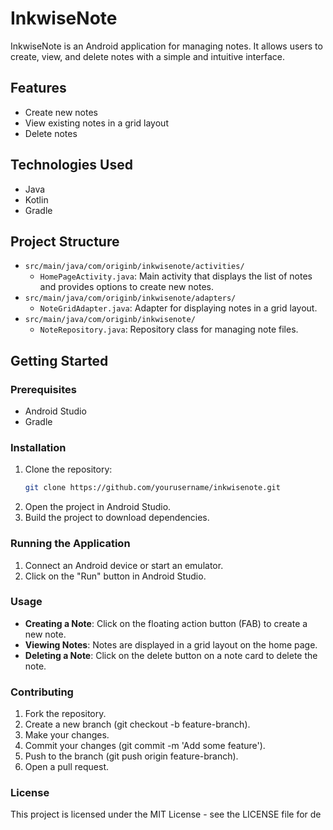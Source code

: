 # InkwiseNote

InkwiseNote is an Android application for managing notes. It allows users to create, view, and delete notes with a simple and intuitive interface.

## Features

- Create new notes
- View existing notes in a grid layout
- Delete notes

## Technologies Used

- Java
- Kotlin
- Gradle

## Project Structure

- `src/main/java/com/originb/inkwisenote/activities/`
    - `HomePageActivity.java`: Main activity that displays the list of notes and provides options to create new notes.
- `src/main/java/com/originb/inkwisenote/adapters/`
    - `NoteGridAdapter.java`: Adapter for displaying notes in a grid layout.
- `src/main/java/com/originb/inkwisenote/`
    - `NoteRepository.java`: Repository class for managing note files.

## Getting Started

### Prerequisites

- Android Studio
- Gradle

### Installation

1. Clone the repository:
    ```sh
    git clone https://github.com/yourusername/inkwisenote.git
    ```
2. Open the project in Android Studio. 
3. Build the project to download dependencies.

### Running the Application
1. Connect an Android device or start an emulator.
2. Click on the "Run" button in Android Studio.

### Usage
* **Creating a Note**: Click on the floating action button (FAB) to create a new note.
* **Viewing Notes**: Notes are displayed in a grid layout on the home page.
* **Deleting a Note**: Click on the delete button on a note card to delete the note.

### Contributing
1. Fork the repository. 
2. Create a new branch (git checkout -b feature-branch). 
3. Make your changes. 
4. Commit your changes (git commit -m 'Add some feature'). 
5. Push to the branch (git push origin feature-branch). 
6. Open a pull request.

### License
This project is licensed under the MIT License - see the LICENSE file for de